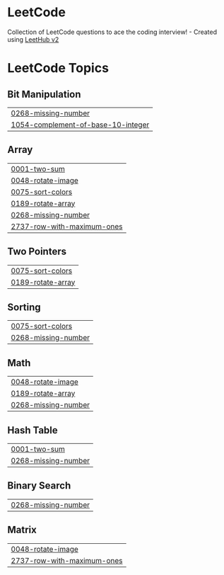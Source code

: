 # LeetCode
Collection of LeetCode questions to ace the coding interview! - Created using [LeetHub v2](https://github.com/arunbhardwaj/LeetHub-2.0)

<!---LeetCode Topics Start-->
# LeetCode Topics
## Bit Manipulation
|  |
| ------- |
| [0268-missing-number](https://github.com/mansavigarg/LeetCode/tree/master/0268-missing-number) |
| [1054-complement-of-base-10-integer](https://github.com/mansavigarg/LeetCode/tree/master/1054-complement-of-base-10-integer) |
## Array
|  |
| ------- |
| [0001-two-sum](https://github.com/mansavigarg/LeetCode/tree/master/0001-two-sum) |
| [0048-rotate-image](https://github.com/mansavigarg/LeetCode/tree/master/0048-rotate-image) |
| [0075-sort-colors](https://github.com/mansavigarg/LeetCode/tree/master/0075-sort-colors) |
| [0189-rotate-array](https://github.com/mansavigarg/LeetCode/tree/master/0189-rotate-array) |
| [0268-missing-number](https://github.com/mansavigarg/LeetCode/tree/master/0268-missing-number) |
| [2737-row-with-maximum-ones](https://github.com/mansavigarg/LeetCode/tree/master/2737-row-with-maximum-ones) |
## Two Pointers
|  |
| ------- |
| [0075-sort-colors](https://github.com/mansavigarg/LeetCode/tree/master/0075-sort-colors) |
| [0189-rotate-array](https://github.com/mansavigarg/LeetCode/tree/master/0189-rotate-array) |
## Sorting
|  |
| ------- |
| [0075-sort-colors](https://github.com/mansavigarg/LeetCode/tree/master/0075-sort-colors) |
| [0268-missing-number](https://github.com/mansavigarg/LeetCode/tree/master/0268-missing-number) |
## Math
|  |
| ------- |
| [0048-rotate-image](https://github.com/mansavigarg/LeetCode/tree/master/0048-rotate-image) |
| [0189-rotate-array](https://github.com/mansavigarg/LeetCode/tree/master/0189-rotate-array) |
| [0268-missing-number](https://github.com/mansavigarg/LeetCode/tree/master/0268-missing-number) |
## Hash Table
|  |
| ------- |
| [0001-two-sum](https://github.com/mansavigarg/LeetCode/tree/master/0001-two-sum) |
| [0268-missing-number](https://github.com/mansavigarg/LeetCode/tree/master/0268-missing-number) |
## Binary Search
|  |
| ------- |
| [0268-missing-number](https://github.com/mansavigarg/LeetCode/tree/master/0268-missing-number) |
## Matrix
|  |
| ------- |
| [0048-rotate-image](https://github.com/mansavigarg/LeetCode/tree/master/0048-rotate-image) |
| [2737-row-with-maximum-ones](https://github.com/mansavigarg/LeetCode/tree/master/2737-row-with-maximum-ones) |
<!---LeetCode Topics End-->